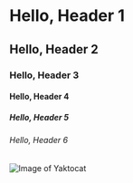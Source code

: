# Hello, Header 1
## Hello, Header 2
### Hello, Header 3
#### Hello, Header 4
##### Hello, Header 5
###### Hello, Header 6

![Image of Yaktocat](https://octodex.github.com/images/yaktocat.png)
